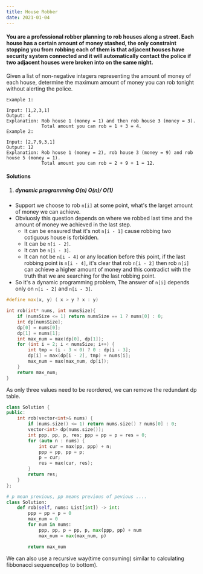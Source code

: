 ```yaml
---
title: House Robber
date: 2021-01-04
---
```

#### You are a professional robber planning to rob houses along a street. Each house has a certain amount of money stashed, the only constraint stopping you from robbing each of them is that adjacent houses have security system connected and it will automatically contact the police if two adjacent houses were broken into on the same night.

Given a list of non-negative integers representing the amount of money of each house, determine the maximum amount of money you can rob tonight without alerting the police.

```
Example 1:

Input: [1,2,3,1]
Output: 4
Explanation: Rob house 1 (money = 1) and then rob house 3 (money = 3).
             Total amount you can rob = 1 + 3 = 4.
Example 2:

Input: [2,7,9,3,1]
Output: 12
Explanation: Rob house 1 (money = 2), rob house 3 (money = 9) and rob house 5 (money = 1).
             Total amount you can rob = 2 + 9 + 1 = 12.
```

#### Solutions

1. ##### dynamic programming O(n) O(n)/ O(1)

- Support we choose to rob `n[i]` at some point, what's the larget amount of money we can achieve.
- Obviuosly this question depends on where we robbed last time and the amount of money we achieved in the last step.
    - It can be enssured that it's not `n[i - 1]` cause robbing two cotiguous house is forbidden.
    - It can be `n[i - 2]`.
    - It can be `n[i - 3]`.
    - It can not be `n[i - 4]` or any location before this point, if the last robbing point is `n[i - 4]`, it's clear that rob `n[i - 2]` then rob `n[i]` can achieve a higher amount of money and this contradict with the truth that we are searching for the last robbing point.
- So it's a dynamic programming problem, The answer of `n[i]` depends only on `n[i - 2]` and `n[i - 3]`.

```cpp
#define max(x, y) ( x > y ? x : y)

int rob(int* nums, int numsSize){
    if (numsSize <= 1) return numsSize == 1 ? nums[0] : 0;
    int dp[numsSize];
    dp[0] = nums[0];
    dp[1] = nums[1];
    int max_num = max(dp[0], dp[1]);
    for (int i = 2; i < numsSize; i++) {
        int tmp = (i - 3 < 0) ? 0 : dp[i - 3];
        dp[i] = max(dp[i - 2], tmp) + nums[i];
        max_num = max(max_num, dp[i]);
    }
    return max_num;
}
```

As only three values need to be reordered, we can remove the redundant dp table.

```cpp
class Solution {
public:
    int rob(vector<int>& nums) {
        if (nums.size() <= 1) return nums.size() ? nums[0] : 0;
        vector<int> dp(nums.size());
        int ppp, pp, p, res; ppp = pp = p = res = 0;
        for (auto n : nums) {
            int cur = max(pp, ppp) + n;
            ppp = pp, pp = p;
            p = cur;
            res = max(cur, res);
        }
        return res;
    }
};
```

```python
# p mean previous, pp means previous of pevious ....
class Solution:
    def rob(self, nums: List[int]) -> int:
        ppp = pp = p = 0
        max_num = 0
        for num in nums:
            ppp, pp, p = pp, p, max(ppp, pp) + num
            max_num = max(max_num, p)

        return max_num
```

We can also use a recursive way(time consuming) similar to calculating fibbonacci sequence(top to bottom).

